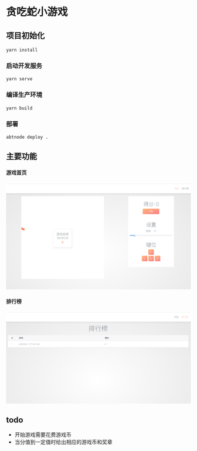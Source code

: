 # 贪吃蛇小游戏

## 项目初始化

```
yarn install
```

### 启动开发服务

```
yarn serve
```

### 编译生产环境

```
yarn build
```

### 部署

```
abtnode deploy .
```

## 主要功能

#### 游戏首页

![游戏首页](./screenshots/game.png)

#### 排行榜

![排行榜](./screenshots/leaderboard.png)

## todo
* 开始游戏需要花费游戏币
* 当分值到一定值时给出相应的游戏币和奖章
